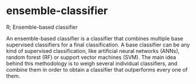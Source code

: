 ensemble-classifier
===================

R; Ensemble-based classifier

An ensemble-based classifier is a classifier that combines multiple base supervised classifiers
for a final classification. A base classifier can be any kind of supervised classification, like artificial
neural networks (ANNs), random forest (RF) or support vector machines (SVM). The main idea behind
this methodology is to weigh several individual classifiers, and combine them in order to obtain a
classifier that outperforms every one of them.

